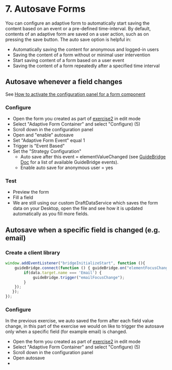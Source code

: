 # 7. Autosave Forms

You can configure an adaptive form to automatically start saving the content based on an event or a pre-defined time-interval. By default, contents of an adaptive form are saved on a user action, such as on pressing the save button. The auto save option is helpful in:

* Automatically saving the content for anonymous and logged-in users
* Saving the content of a form without or minimal user intervention
* Start saving content of a form based on a user event
* Saving the content of a form repeatedly after a specified time interval

## Autosave whenever a field changes

See [How to activate the configuration panel for a form component](../generic/README.md)

### Configure

* Open the form you created as part of [exercise2](../exercise2/README.md) in edit mode
* Select "Adaptive Form Container" and select "Configure) (5)
* Scroll down in the configuration panel
* Open and "enable" autosave
* Set "Adaptive Form Event" equal 1
* Trigger is "Event Based"
* Set the "Strategy Configuration"
  - Auto save after this event = elementValueChanged (see [GuideBridge Doc](https://helpx.adobe.com/experience-manager/6-3/forms/javascript-api/GuideBridge.html) for a list of available GuideBridge events).
  - Enable auto save for anonymous user = yes

### Test

* Preview the form
* Fill a field
* We are still using our custom DraftDataService which saves the form data on your Desktop, open the file and see how it is updated automatically as you fill more fields.

## Autosave when a specific field is changed (e.g. email)

### Create a client library

```javascript
window.addEventListener("bridgeInitializeStart", function (){   
    guideBridge.connect(function () { guideBridge.on("elementFocusChanged", function (event,data) { 
        if(data.target.name === 'Email') {
            guideBridge.trigger("emailFocusChange");
        }
    });
   });
});
```

### Configure

In the previous exercise, we auto saved the form after each field value change, in this part of the exercise we would on like to trigger the autosave only when a specific field (for example email) is changed.

* Open the form you created as part of [exercise2](../exercise2/README.md) in edit mode
* Select "Adaptive Form Container" and select "Configure) (5)
* Scroll down in the configuration panel
* Open autosave
* 



